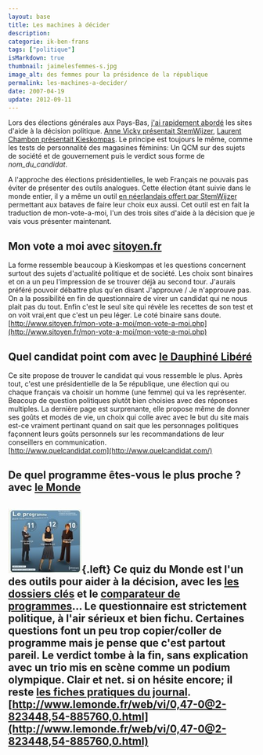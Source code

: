 ```yaml
---
layout: base
title: Les machines à décider
description: 
categorie: ik-ben-frans
tags: ["politique"]
isMarkdown: true
thumbnail: jaimelesfemmes-s.jpg
image_alt: des femmes pour la présidence de la république
permalink: les-machines-a-decider/
date: 2007-04-19
update: 2012-09-11
---
```




Lors des élections générales aux Pays-Bas, [j'ai rapidement abordé](/election-j-30) les sites d'aide à la décision politique. [Anne Vicky présentait StemWijzer](http://annevickycarlier.blogspot.com/2006/10/in-metro-dans-metro.html), [Laurent Chambon présentait Kieskompas](http://laurentchambon.blogspot.com/2006/11/un-outil-pas-trop-mal-fait.html). Le principe est toujours le même, comme les tests de personnalité des magasines féminins: Un QCM sur des sujets de société et de gouvernement puis le verdict sous forme de *nom_du_candidat*.

A l'approche des élections présidentielles, le web Français ne pouvais pas éviter de présenter des outils analogues. Cette élection étant suivie dans le monde entier, il y a même un outil [en néerlandais offert par StemWijzer](http://www.stemwijzer.nl/frankrijk2007/index.html) permettant aux bataves de faire leur choix eux aussi. Cet outil est en fait la traduction de mon-vote-a-moi, l'un des trois sites d'aide à la décision que je vais vous présenter maintenant.


## Mon vote a moi avec [sitoyen.fr](http://www.sitoyen.fr/)
La forme ressemble beaucoup à Kieskompas et les questions concernent surtout des sujets d'actualité politique et de société. Les choix sont binaires et on a un peu l'impression de se trouver déjà au second tour. J'aurais préféré pouvoir débattre plus qu'en disant J'approuve / Je n'approuve pas. On a la possibilité en fin de questionnaire de virer un candidat qui ne nous plait pas du tout. Enfin c'est le seul site qui révèle les recettes de son test et on voit vrai,ent que c'est un peu léger. Le coté binaire sans doute.  
[http://www.sitoyen.fr/mon-vote-a-moi/mon-vote-a-moi.php](http://www.sitoyen.fr/mon-vote-a-moi/mon-vote-a-moi.php)

## Quel candidat point com avec [le Dauphiné Libéré](http://www.dauphinelibere.fr/)
Ce site propose de trouver le candidat qui vous ressemble le plus. Après tout, c'est une présidentielle de la 5e république, une élection qui ou chaque français va choisir un homme (une femme) qui va les représenter. Beacoup de question politiques plutôt bien choisies avec des réponses multiples. La dernière page est surprenante, elle propose même de donner ses goûts et modes de vie, un choix qui colle avec avec le but du site mais est-ce vraiment pertinant quand on sait que les personnages politiques façonnent leurs goûts personnels sur les recommandations de leur conseillers en communication.  
[http://www.quelcandidat.com](http://www.quelcandidat.com/)

## De quel programme êtes-vous le plus proche ? avec [le Monde](http://www.lemonde.fr/)
![des femmes pour la présidence de la république](jaimelesfemmes-s.jpg){.left}
Ce quiz du Monde est l'un des outils pour aider à la décision, avec les [les dossiers clés](http://www.lemonde.fr/web/sequence/0,2-893738,1-0,0.html) et le [comparateur de programmes](http://www.lemonde.fr/web/vi/0,47-0@2-823448,54-883898,0.html)... Le questionnaire est strictement politique, à l'air sérieux et bien fichu. Certaines questions font un peu trop copier/coller de programme mais je pense que c'est partout pareil. Le verdict tombe à la fin, sans explication avec un trio mis en scène comme un podium olympique. Clair et net. si on hésite encore; il reste [les fiches pratiques du journal](http://www.lemonde.fr/web/articleinteractif/0,41-0@2-823448,49-880319,0.html).  
[http://www.lemonde.fr/web/vi/0,47-0@2-823448,54-885760,0.html](http://www.lemonde.fr/web/vi/0,47-0@2-823448,54-885760,0.html)
---
